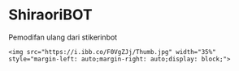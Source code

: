 # ShiraoriBOT
Pemodifan ulang dari stikerinbot
<p align="center">

	<img src="https://i.ibb.co/F0VgZJj/Thumb.jpg" width="35%" style="margin-left: auto;margin-right: auto;display: block;">
